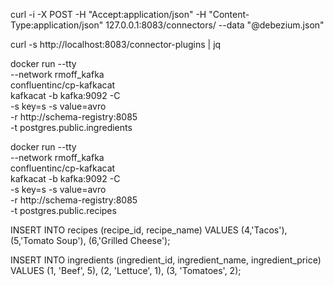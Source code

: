 
curl -i -X POST -H "Accept:application/json" -H "Content-Type:application/json" 127.0.0.1:8083/connectors/ --data "@debezium.json"

curl -s http://localhost:8083/connector-plugins | jq

docker run --tty \
--network rmoff_kafka \
confluentinc/cp-kafkacat \
kafkacat -b kafka:9092 -C \
-s key=s -s value=avro \
-r http://schema-registry:8085 \
-t postgres.public.ingredients


docker run --tty \
--network rmoff_kafka \
confluentinc/cp-kafkacat \
kafkacat -b kafka:9092 -C \
-s key=s -s value=avro \
-r http://schema-registry:8085 \
-t postgres.public.recipes

INSERT INTO recipes
 (recipe_id, recipe_name) 
VALUES
 (4,'Tacos'),
 (5,'Tomato Soup'),
 (6,'Grilled Cheese');

INSERT INTO ingredients
    (ingredient_id, ingredient_name, ingredient_price)
VALUES 
    (1, 'Beef', 5),
    (2, 'Lettuce', 1),
    (3, 'Tomatoes', 2);
